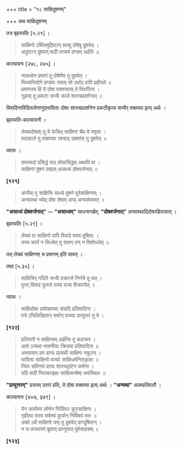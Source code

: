 +++
title = "१८ साक्षिदूषणम्"

+++
अथ साक्षिदूषणम्

तत्र बृहस्पतिः [५.२१] ।

> साक्षिणो ऽर्थिसमुद्दिष्टान् सत्सु दोषेषु दूषयेत् ।  
> अदुष्टान् दूषयन् वादी तत्समं दण्डम् अर्हति ॥

कात्यायनः [२७८, २७५] ।

> नातथ्येन प्रमाणं तु दोषेणैव तु दूषयेत् ।  
> मिथ्याभियोगे दण्ड्यः स्यात् सो ऽर्थाद् वापि प्रहीयते ॥  
> प्रमाणस्य हि ये दोषा वक्तव्यास् ते विवादिना ।  
> गूढास् तु प्रकटाः सभ्यैः काले शास्त्रप्रदर्शनात् ॥

विवादिनाविदितत्वेनानुद्भाविताः दोषाः शास्त्रप्रदर्शनेन प्रकटीकृत्य सभ्यैर् वक्तव्या इत्य् अर्थः ।

बृहस्पति-कात्यायनौ ।

> लेख्यदोषाश् तु ये केचित् साक्षिणां चैव ये स्मृताः ।  
> वादकाले तु वक्तव्याः पश्चाद् उक्तांस् तु दूषयेत् ॥

व्यासः ।

> सभासदां प्रसिद्धं यल् लोकसिद्धम् अथापि वा ।  
> साक्षिणां दूषणं ग्राह्यम् असाध्यं दोषवर्जनात् ॥

**[१२१]**  
> अन्यैस् तु साक्षिभिः साध्ये दूषणे पूर्वसाक्षिणाम् ।  
> अनवस्था भवेद् दोषः तेषाम् अप्य् अन्यसंभवात् ॥

**"असाध्यं दोषवर्जनात्"** — **"असाध्यम्"** साधनानर्हम्; **"दोषवर्जनात्"** अनवस्थादिदोषरहितत्वात् ।

बृहस्पतिः [५.२९] ।

> लेख्यं वा साक्षिणो वापि विवादे यस्य दूषिताः ।  
> तस्य कार्यं न सिध्येत् तु यावन् तन् न विशोधयेत् ॥

तत् लेख्यं साक्षिणश् च प्रमाणम् इति यावत् ।

तथा [५.३०] ।

> साक्षिभिर् गदितैः सभ्यैः प्रक्रान्ते निर्णये तु यत् ।  
> पुनर् विवादं कुरुते तस्य राजा विचारयेत् ॥

व्यासः ।

> साक्षिदोषाः प्रयोक्तव्याः संसदि प्रतिवादिना ।  
> पत्रे ऽभिलिखितान् सर्वान् वाच्याः प्रत्युत्तरं तु ये ।

**[१२२]**  
> प्रतिपत्तौ न साक्षित्वम् अर्हन्ति तु कदाचन ।  
> अतो ऽन्यथा भावनीयाः क्रियया प्रतिवादिना ॥  
> अभावयन् दमं दाप्यः प्रत्यर्थी साक्षिणः स्फुटम् ।  
> भाविताः साक्षिणो वर्ज्याः साक्षिधर्मनिराकृताः ॥  
> जितः सविनयं दाप्यः शास्त्रदृष्टेन कर्मणा ।  
> यदि वादी निराकाङ्क्षः साक्षिसभ्येष्व् अवस्थितः ॥

**"प्रत्युत्तरम्"** उत्तरम् उत्तरं प्रति, ते दोषा वक्तव्या इत्य् अर्थः । **"अन्यथा"** असम्प्रतिपत्तौ ।

कात्यायनः [४०७, ३७९] ।

> येन कार्यस्य लोभेन निर्दिष्टाः कूटसाक्षिणः ।  
> गृहीत्वा तस्य सर्वस्वं कुर्यान् निर्विषयं ततः ॥  
> उक्ते ऽर्थे साक्षिणो यस् तु दूषयेत् प्राग्दूषितान् ।  
> न च तत्कारणं ब्रूयात् प्राप्नुयात् पूर्वसाहसम् ॥

**[१२३]**
